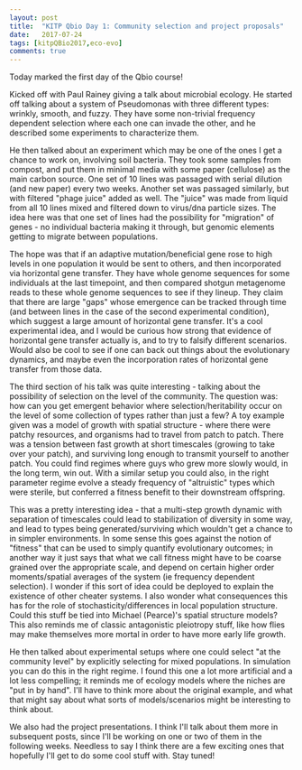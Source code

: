 ```yaml
---
layout: post
title:  "KITP Qbio Day 1: Community selection and project proposals"
date:   2017-07-24
tags: [kitpQBio2017,eco-evo]
comments: true
---
```


Today marked the first day of the Qbio course!

Kicked off with Paul Rainey giving a talk about microbial ecology. He started off talking about a system of Pseudomonas
with three different types: wrinkly, smooth, and fuzzy. They have some non-trivial frequency dependent selection where
each one can invade the other, and he described some experiments to characterize them.

He then talked about an experiment which may be one of the ones I get a chance to work on, involving soil bacteria.
They took some samples from compost, and put them in minimal media with some paper (cellulose) as the main
carbon source. One set of 10 lines was passaged with serial dilution (and new paper) every two weeks. Another
set was passaged similarly, but with filtered "phage juice" added as well. The "juice" was
made from liquid from all 10 lines mixed and filtered down to virus/dna particle sizes. The idea here was that
one set of lines had the possibility for "migration" of genes - no individual bacteria making it through, but genomic
elements getting to migrate between populations.

The hope was that if an adaptive mutation/beneficial gene rose to
high levels in one population it would be sent to others, and then incorporated via horizontal gene transfer. They
have whole genome sequences for some individuals at the last timepoint, and then compared shotgun metagenome
reads to these whole genome sequences to see if they lineup. They claim that there are large "gaps" whose emergence
can be tracked through time (and between lines in the case of the second experimental condition), which suggest
a large amount of horizontal gene transfer. It's a cool experimental idea, and I would be curious how strong
that evidence of horizontal gene transfer actually is, and to try to falsify different scenarios. Would also
be cool to see if one can back out things about the evolutionary dynamics, and maybe even the incorporation
rates of horizontal gene transfer from those data.

The third section of his talk was quite interesting - talking about the possibility of selection on the level of the
community. The question was: how can you get emergent behavior where selection/heritability occur on the level of
some collection of types rather than just a few? A toy example given was a model of growth with spatial structure - 
where there were patchy resources, and organisms had to travel from patch to patch. There was a tension between fast
growth at short timescales (growing to take over your patch), and surviving long enough to transmit yourself
to another patch. You could find regimes where guys who grew more slowly would, in the long term, win out. With a similar
setup you could also, in the right parameter regime evolve a steady frequency of "altruistic" types which were sterile,
but conferred a fitness benefit to their downstream offspring.

This was a pretty interesting idea - that a multi-step growth dynamic with separation of timescales could lead to stabilization
of diversity in some way, and lead to types being generated/surviving which wouldn't get a chance to in simpler environments.
In some sense this goes
against the notion of "fitness" that can be used to simply quantify evolutionary outcomes; in another way it just says that
what we call fitness might have to be coarse grained over the appropriate scale, and depend on certain higher order
moments/spatial averages of the system (ie frequency dependent selection).
I wonder if this sort of idea could be deployed to explain the existence of other cheater systems. I also wonder what
consequences this has for the role of stochasticity/differences in local population structure. Could this stuff be tied
into Michael (Pearce)'s spatial structure models? This also reminds me of classic antagonistic pleiotropy stuff, like
how flies may make themselves more mortal in order to have more early life growth.

He then talked about experimental setups where one could select "at the community level" by explicitly selecting for
mixed populations. In simulation you can do this in the right regime. I found this one a lot more artificial and a lot less
compelling; it reminds me of ecology models where the niches are "put in by hand". I'll have to think more about
the original example, and what that might say about what sorts of models/scenarios might be interesting to think about.

We also had the project presentations. I think I'll talk about them more in subsequent posts, since I'll be working on one or
two of them in the following weeks. Needless to say I think there are a few exciting ones that hopefully I'll get to do
some cool stuff with. Stay tuned!
